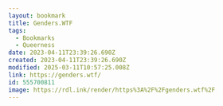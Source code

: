 ```yaml
---
layout: bookmark
title: Genders.WTF
tags:
  - Bookmarks
  - Queerness
date: 2023-04-11T23:39:26.690Z
created: 2023-04-11T23:39:26.690Z
modified: 2025-03-11T10:57:25.008Z
link: https://genders.wtf/
id: 555700811
image: https://rdl.ink/render/https%3A%2F%2Fgenders.wtf%2F
---
```

